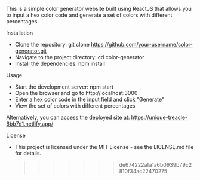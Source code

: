 This is a simple color generator website built using ReactJS that allows you to input a hex color code and generate a set of colors with different percentages.

Installation

- Clone the repository: git clone https://github.com/your-username/color-generator.git
- Navigate to the project directory: cd color-generator
- Install the dependencies: npm install

Usage

- Start the development server: npm start
- Open the browser and go to http://localhost:3000
- Enter a hex color code in the input field and click "Generate"
- View the set of colors with different percentages

Alternatively, you can access the deployed site at: https://unique-treacle-6bb7d1.netlify.app/

License

- This project is licensed under the MIT License - see the LICENSE.md file for details.
  > > > > > > > de674222afa1a6b0939b79c2810f34ac22470275
